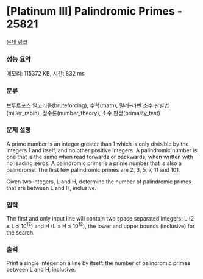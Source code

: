 # [Platinum III] Palindromic Primes - 25821 

[문제 링크](https://www.acmicpc.net/problem/25821) 

### 성능 요약

메모리: 115372 KB, 시간: 832 ms

### 분류

브루트포스 알고리즘(bruteforcing), 수학(math), 밀러–라빈 소수 판별법(miller_rabin), 정수론(number_theory), 소수 판정(primality_test)

### 문제 설명

<p>A prime number is an integer greater than 1 which is only divisible by the integers 1 and itself, and no other positive integers. A palindromic number is one that is the same when read forwards or backwards, when written with no leading zeros. A palindromic prime is a prime number that is also a palindrome. The first few palindromic primes are 2, 3, 5, 7, 11 and 101.</p>

<p>Given two integers, L and H, determine the number of palindromic primes that are between L and H, inclusive.</p>

### 입력 

 <p>The first and only input line will contain two space separated integers: L (2 ≤ L ≤ 10<sup>12</sup>) and H (L ≤ H ≤ 10<sup>12</sup>), the lower and upper bounds (inclusive) for the search.</p>

### 출력 

 <p>Print a single integer on a line by itself: the number of palindromic primes between L and H, inclusive.</p>


